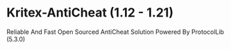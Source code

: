 # Kritex-AntiCheat (1.12 - 1.21)
Reliable And Fast Open Sourced AntiCheat Solution
Powered By ProtocolLib (5.3.0)
